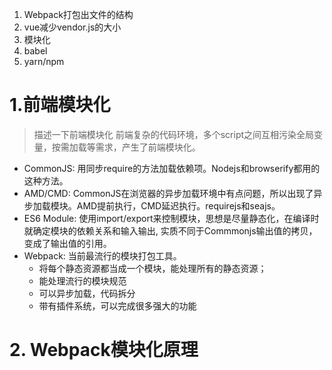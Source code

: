 1. Webpack打包出文件的结构
2. vue减少vendor.js的大小
3. 模块化
5. babel
6. yarn/npm

# 1.前端模块化

> 描述一下前端模块化
前端复杂的代码环境，多个script之间互相污染全局变量，按需加载等需求，产生了前端模块化。
* CommonJS: 用同步require的方法加载依赖项。Nodejs和browserify都用的这种方法。
* AMD/CMD: CommonJS在浏览器的异步加载环境中有点问题，所以出现了异步加载模块。AMD提前执行，CMD延迟执行。requirejs和seajs。
* ES6 Module: 使用import/export来控制模块，思想是尽量静态化，在编译时就确定模块的依赖关系和输入输出, 实质不同于Commmonjs输出值的拷贝，变成了输出值的引用。<srcipt type="module">
* Webpack: 当前最流行的模块打包工具。
  * 将每个静态资源都当成一个模块，能处理所有的静态资源；
  * 能处理流行的模块规范
  * 可以异步加载，代码拆分
  * 带有插件系统，可以完成很多强大的功能

# 2. Webpack模块化原理

